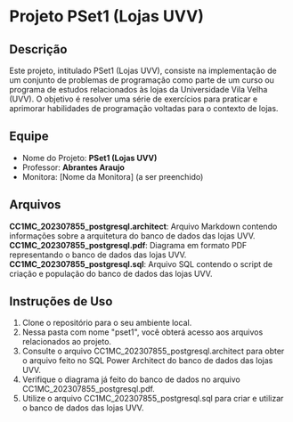 # Projeto PSet1 (Lojas UVV)
## Descrição
Este projeto, intitulado PSet1 (Lojas UVV), consiste na implementação de um conjunto de problemas de programação como parte de um curso ou programa de estudos relacionados às lojas da Universidade Vila Velha (UVV). O objetivo é resolver uma série de exercícios para praticar e aprimorar habilidades de programação voltadas para o contexto de lojas.

## Equipe
- Nome do Projeto: **PSet1 (Lojas UVV)**
- Professor: **Abrantes Araujo**
- Monitora: [Nome da Monitora] (a ser preenchido)

## Arquivos
**CC1MC_202307855_postgresql.architect**: Arquivo Markdown contendo informações sobre a arquitetura do banco de dados das lojas UVV.
**CC1MC_202307855_postgresql.pdf**: Diagrama em formato PDF representando o banco de dados das lojas UVV.
**CC1MC_202307855_postgresql.sql**: Arquivo SQL contendo o script de criação e população do banco de dados das lojas UVV.

## Instruções de Uso
1. Clone o repositório para o seu ambiente local.
2. Nessa pasta com nome "pset1", você obterá acesso aos arquivos relacionados ao projeto.
3. Consulte o arquivo CC1MC_202307855_postgresql.architect para obter o arquivo feito no SQL Power Architect do banco de dados das lojas UVV.
4. Verifique o diagrama já feito do banco de dados no arquivo CC1MC_202307855_postgresql.pdf.
5. Utilize o arquivo CC1MC_202307855_postgresql.sql para criar e utilizar o banco de dados das lojas UVV.
